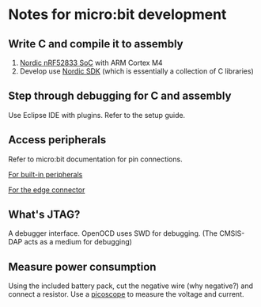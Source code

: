 # Notes for micro:bit development

## Write C and compile it to assembly
1. [Nordic nRF52833 SoC](https://infocenter.nordicsemi.com/index.jsp?topic=%2Fps_nrf52833%2Fkeyfeatures_html5.html) with ARM Cortex M4
2. Develop use [Nordic SDK](https://www.nordicsemi.com/Products/Development-software/nrf5-sdk/download) (which is essentially a collection of C libraries)

## Step through debugging for C and assembly
Use Eclipse IDE with plugins. Refer to the setup guide.

## Access peripherals
Refer to micro:bit documentation for pin connections.

[For built-in peripherals](https://tech.microbit.org/hardware/schematic/)

[For the edge connector](https://tech.microbit.org/hardware/edgeconnector/)


## What's JTAG?
A debugger interface. OpenOCD uses SWD for debugging. (The CMSIS-DAP acts as a medium for debugging)

## Measure power consumption
Using the included battery pack, cut the negative wire (why negative?) and connect a resistor. Use a [picoscope](https://tech.microbit.org/hardware/edgeconnector/) to measure the voltage and current.